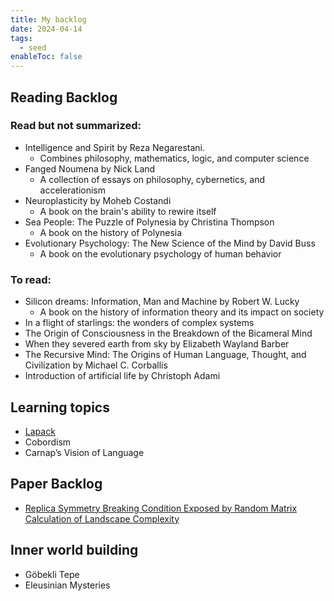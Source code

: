 ```yaml
---
title: My backlog
date: 2024-04-14
tags:
  - seed
enableToc: false
---
```



## Reading Backlog

### Read but not summarized:
* Intelligence and Spirit by Reza Negarestani.
    - Combines philosophy, mathematics, logic, and computer science
* Fanged Noumena by Nick Land
    - A collection of essays on philosophy, cybernetics, and accelerationism
* Neuroplasticity by Moheb Costandi
    - A book on the brain's ability to rewire itself
* Sea People: The Puzzle of Polynesia by Christina Thompson
    - A book on the history of Polynesia
* Evolutionary Psychology: The New Science of the Mind by David Buss
    - A book on the evolutionary psychology of human behavior

### To read:

* Silicon dreams: Information, Man and Machine by Robert W. Lucky
    - A book on the history of information theory and its impact on society
* In a flight of starlings: the wonders of complex systems
* The Origin of Consciousness in the Breakdown of the Bicameral Mind
* When they severed earth from sky by Elizabeth Wayland Barber
* The Recursive Mind: The Origins of Human Language, Thought, and Civilization by Michael C. Corballis
* Introduction of artificial life by Christoph Adami

## Learning topics 

* [Lapack](https://www.netlib.org/lapack/lug/node29.html)
* Cobordism
* Carnap’s Vision of Language

## Paper Backlog

* [Replica Symmetry Breaking Condition Exposed by Random Matrix Calculation of Landscape Complexity](https://arxiv.org/pdf/cond-mat/0702601.pdf)

## Inner world building
* Göbekli Tepe
* Eleusinian Mysteries
